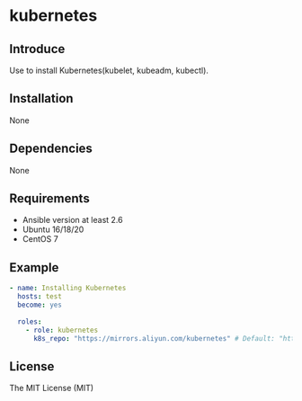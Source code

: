 # kubernetes

## Introduce

Use to install Kubernetes(kubelet, kubeadm, kubectl).

## Installation

None

## Dependencies

None

## Requirements

* Ansible version at least 2.6
* Ubuntu 16/18/20
* CentOS 7

## Example

```yaml
- name: Installing Kubernetes
  hosts: test
  become: yes
  
  roles:
    - role: kubernetes
      k8s_repo: "https://mirrors.aliyun.com/kubernetes" # Default: "https://packages.cloud.google.com"
```

## License

The MIT License (MIT)

